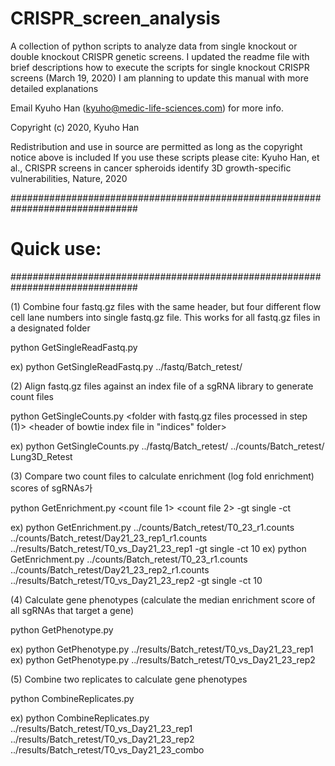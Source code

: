 # CRISPR_screen_analysis

A collection of python scripts to analyze data from single knockout or double knockout CRISPR genetic screens. 
I updated the readme file with brief descriptions how to execute the scripts for single knockout CRISPR screens (March 19, 2020)
I am planning to update this manual with more detailed explanations

Email Kyuho Han (kyuho@medic-life-sciences.com) for more info.

Copyright (c) 2020, Kyuho Han

Redistribution and use in source are permitted as long as the copyright notice above is included
If you use these scripts please cite:
Kyuho Han, et al., CRISPR screens in cancer spheroids identify 3D growth-specific vulnerabilities, Nature, 2020


###############################################################################
# Quick use:
###############################################################################

(1) Combine four fastq.gz files with the same header, but four different flow cell lane numbers
into single fastq.gz file. This works for all fastq.gz files in a designated folder

python GetSingleReadFastq.py <folder with demultiplexed fastq.gz files from bcl2fastq demultiplexing>

ex) python GetSingleReadFastq.py ../fastq/Batch_retest/


(2) Align fastq.gz files against an index file of a sgRNA library to generate count files

python GetSingleCounts.py <folder with fastq.gz files processed in step (1)> <output file> <header of bowtie index file in "indices" folder>

ex) python GetSingleCounts.py ../fastq/Batch_retest/ ../counts/Batch_retest/ Lung3D_Retest


(3) Compare two count files to calculate enrichment (log fold enrichment) scores of sgRNAs가

python GetEnrichment.py <count file 1> <count file 2> <outputfile> -gt single -ct <threshold for sgRNA count>

ex) python GetEnrichment.py ../counts/Batch_retest/T0_23_r1.counts ../counts/Batch_retest/Day21_23_rep1_r1.counts ../results/Batch_retest/T0_vs_Day21_23_rep1 -gt single -ct 10
ex) python GetEnrichment.py ../counts/Batch_retest/T0_23_r1.counts ../counts/Batch_retest/Day21_23_rep2_r1.counts ../results/Batch_retest/T0_vs_Day21_23_rep2 -gt single -ct 10


(4) Calculate gene phenotypes (calculate the median enrichment score of all sgRNAs that target a gene)

python GetPhenotype.py <sgRNA enrichment csv file>

ex) python GetPhenotype.py ../results/Batch_retest/T0_vs_Day21_23_rep1
ex) python GetPhenotype.py ../results/Batch_retest/T0_vs_Day21_23_rep2


(5) Combine two replicates to calculate gene phenotypes

python CombineReplicates.py <sgRNA enrichment csv file> <output file>

ex) python CombineReplicates.py ../results/Batch_retest/T0_vs_Day21_23_rep1 ../results/Batch_retest/T0_vs_Day21_23_rep2 ../results/Batch_retest/T0_vs_Day21_23_combo